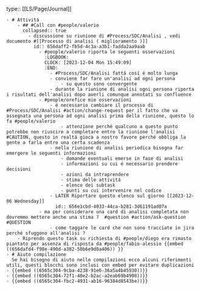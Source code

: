 type:: [[LS/Page/Journal]]

	- # Attivitá
		- ## #Call con #people/valerio
		  collapsed:: true
			- discussione su riunione di #Process/SDC/Analisi , vedi documento #[[Processo di analisi ( miglioramento )]]
			  id:: 656daff2-fb5d-4c3a-a3b1-fadda2aa9aab
				- #people/valerio riporta le seguenti osservazioni
				  :LOGBOOK:
				  CLOCK: [2023-12-04 Mon 15:49:09]
				  :END:
					- #Process/SDC/Analisi fattá cosí é molto lunga
					- conviene far fare un'analisi ad ogni persona
						- su questo sono convergente
					- durante la riunione di analisi ogni persona riporta i risultati dell'analisi dopo averli comunque annotati su confluence
				- #people/orefice mie osservazioni
					- é necessario cambiare il processo di #Process/SDC/Analisi #action/change-request per il fatto che va assegnata una persona ad ogni analisi prima della riunione, questo lo fa #people/valerio
						- attenzione perché qualcuno a questo punto potrebbe non riuscire a completare entro la riunione l'analisi #CAUTION, questo in realtá gioca a nostro favore perché obbliga la gente a farla entro una certa scadenza
					- nella riunione di analisi periodica bisogna far emergere le seguenti informazioni
						- domande eventuali emerse in fase di analisi
						- informazioni su cui é necessario prendere decisioni
						- azioni da intraprendere
						- stima delle attivitá
						- elenco dei subtask
						- punti su cui intervenire nel codice
					- LATER Riportare questo elenco sul giorno [[2023-12-06 Wednesday]]
					  id:: 656e1cbd-4033-44ca-b281-3d61191ad07a
				- ma per considerare una card di analisi completata non dovremmo mettere anche una stima ?  #question #action/ask-question #QUESTION
					- come taggare le card che non sono tracciate in jira perché sfuggono all'analisi ?
		- Riprendo questo task su richiesta di #people/diego era rimasto piantato per assenza di risposta da #people/fabio-alessio {{embed ((656dafd4-f98e-490d-a382-50b6e9d0a406)) }}
	- # Aiuto compilazione
	  Se hai bisogno di aiuto nelle compilazioni ecco alcuni riferimenti utili, questi blocchi sono inclusi con embed per evitare duplicazioni
	- {{embed ((6565c304-9cba-4238-91e6-36a5a4b45930))}}
	- {{embed ((6565c304-72f1-40e2-b2ac-a2eab69b4998))}}
	- {{embed ((6565c304-fbc2-4931-ab16-96384d8543be))}}